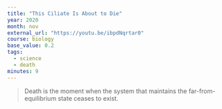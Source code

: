 ```yaml
---
title: "This Ciliate Is About to Die"
year: 2020
month: nov
external_url: "https://youtu.be/ibpdNqrtar0"
course: biology
base_value: 0.2
tags:
  - science
  - death
minutes: 9
---
```


> Death is the moment when the system that maintains the far-from-equilibrium state ceases to exist.
